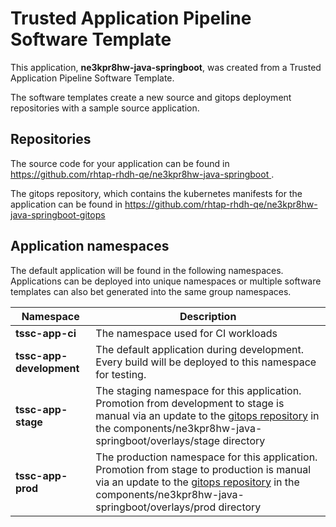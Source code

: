 # Trusted Application Pipeline Software Template

This application, **ne3kpr8hw-java-springboot**, was created from a Trusted Application Pipeline Software Template.

The software templates create a new source and gitops deployment repositories with a sample source application. 

## Repositories

The source code for your application can be found in [https://github.com/rhtap-rhdh-qe/ne3kpr8hw-java-springboot ](https://github.com/rhtap-rhdh-qe/ne3kpr8hw-java-springboot ).
 
The gitops repository, which contains the kubernetes manifests for the application can be found in 
[https://github.com/rhtap-rhdh-qe/ne3kpr8hw-java-springboot-gitops ](https://github.com/rhtap-rhdh-qe/ne3kpr8hw-java-springboot-gitops ) 

## Application namespaces 

The default application will be found in the following namespaces. Applications can be deployed into unique namespaces or multiple software templates can also bet generated into the same group namespaces.  

|  Namespace   |  Description   |  
| -------- | -------- |
| **tssc-app-ci** | The namespace used for CI workloads |
| **tssc-app-development** | The default application during development. Every build will be deployed to this namespace for testing. |
| **tssc-app-stage** | The staging namespace for this application. Promotion from development to stage is manual via an update to the [gitops repository](https://github.com/rhtap-rhdh-qe/ne3kpr8hw-java-springboot-gitops ) in the components/ne3kpr8hw-java-springboot/overlays/stage directory |
| **tssc-app-prod** | The production namespace for this application. Promotion from stage to production is manual via an update to the [gitops repository](https://github.com/rhtap-rhdh-qe/ne3kpr8hw-java-springboot-gitops ) in the components/ne3kpr8hw-java-springboot/overlays/prod directory |
